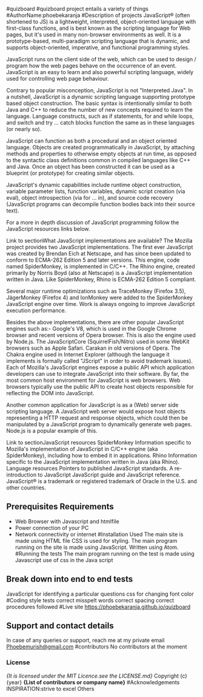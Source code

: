 #quizboard
#quizboard project entails a variety of things
#AuthorName:phoebekaranja
#Description of projects
JavaScript® (often shortened to JS) is a lightweight, interpreted, object-oriented language with first-class functions, and is best known as the scripting language for Web pages, but it's used in many non-browser environments as well. It is a prototype-based, multi-paradigm scripting language that is dynamic, and supports object-oriented, imperative, and functional programming styles.

JavaScript runs on the client side of the web, which can be used to design / program how the web pages behave on the occurrence of an event. JavaScript is an easy to learn and also powerful scripting language, widely used for controlling web page behaviour.

Contrary to popular misconception, JavaScript is not "Interpreted Java". In a nutshell, JavaScript is a dynamic scripting language supporting prototype based object construction. The basic syntax is intentionally similar to both Java and C++ to reduce the number of new concepts required to learn the language. Language constructs, such as if statements, for and while loops, and switch and try ... catch blocks function the same as in these languages (or nearly so).

JavaScript can function as both a procedural and an object oriented language. Objects are created programmatically in JavaScript, by attaching methods and properties to otherwise empty objects at run time, as opposed to the syntactic class definitions common in compiled languages like C++ and Java. Once an object has been constructed it can be used as a blueprint (or prototype) for creating similar objects.

JavaScript's dynamic capabilities include runtime object construction, variable parameter lists, function variables, dynamic script creation (via eval), object introspection (via for ... in), and source code recovery (JavaScript programs can decompile function bodies back into their source text).

For a more in depth discussion of JavaScript programming follow the JavaScript resources links below.

Link to sectionWhat JavaScript implementations are available?
The Mozilla project provides two JavaScript implementations. The first ever JavaScript was created by Brendan Eich at Netscape, and has since been updated to conform to ECMA-262 Edition 5 and later versions. This engine, code named SpiderMonkey, is implemented in C/C++. The Rhino engine, created primarily by Norris Boyd (also at Netscape) is a JavaScript implementation written in Java. Like SpiderMonkey, Rhino is ECMA-262 Edition 5 compliant.

Several major runtime optimizations such as TraceMonkey (Firefox 3.5), JägerMonkey (Firefox 4) and IonMonkey were added to the SpiderMonkey JavaScript engine over time. Work is always ongoing to improve JavaScript execution performance.

Besides the above implementations, there are other popular JavaScript engines such as:-
Google's V8, which is used in the Google Chrome browser and recent versions of Opera browser. This is also the engine used by Node.js.
The JavaScriptCore (SquirrelFish/Nitro) used in some WebKit browsers such as Apple Safari.
Carakan in old versions of Opera.
The Chakra engine used in Internet Explorer (although the language it implements is formally called "JScript" in order to avoid trademark issues).
Each of Mozilla's JavaScript engines expose a public API which application developers can use to integrate JavaScript into their software. By far, the most common host environment for JavaScript is web browsers. Web browsers typically use the public API to create host objects responsible for reflecting the DOM into JavaScript.

Another common application for JavaScript is as a (Web) server side scripting language. A JavaScript web server would expose host objects representing a HTTP request and response objects, which could then be manipulated by a JavaScript program to dynamically generate web pages. Node.js is a popular example of this.

Link to sectionJavaScript resources
SpiderMonkey
Information specific to Mozilla's implementation of JavaScript in C/C++ engine (aka SpiderMonkey), including how to embed it in applications.
Rhino
Information specific to the JavaScript implementation written in Java (aka Rhino).
Language resources
Pointers to published JavaScript standards.
A re-introduction to JavaScript
JavaScript guide and JavaScript reference.
JavaScript® is a trademark or registered trademark of Oracle in the U.S. and other countries.
## Prerequisites Requirements
* Web Browser with Javascript and htmlfile
* Power connection of your PC
* Network connectivity or internet
#Installation Used
The main site is made using HTML file
CSS is used for styling.
The main program running on the site is made using JavaScript.
Written using Atom.
#Running the tests
The main program running on the test is made using Javascript
use of css in the Java script
## Break down into end to end tests
JavaScript for identifying a particular questions
css for changing font color
#Coding style tests
correct misspelt words
correct spacing
correct procedures followed
#Live site
https://phoebekaranja.github.io/quizboard
## Support and contact details
In case of any queries or support, reach me at my private email
Phoebemurish@gmail.com
#contributors
No contributors at the moment
### License
*{It is licensed under the MIT Licence.see the LICENSE.md}*
Copyright (c) {year} **{List of contributors or company name}**
#Acknowledgements
INSPIRATION:strive to excel
Others  
